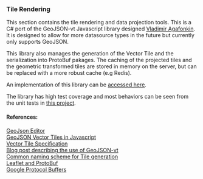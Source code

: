 ### Tile Rendering

This section contains the tile rendering and data projection tools. 
This is a C# port of the GeoJSON-vt Javascript library designed 
[Vladimir Agafonkin](https://blog.mapbox.com/rendering-big-geodata-on-the-fly-with-geojson-vt-4e4d2a5dd1f2).
It is designed to allow for more datasource types in the future but currently only supports GeoJSON.

This library also manages the generation of the Vector Tile and the serialization into ProtoBuf pakages.
The caching of the projected tiles and the geometric transformed tiles are stored in memory on the server, but can be
replaced with a more robust cache (e.g Redis).

An implementation of this library can be [accessed here](https://gis-processor.azurewebsites.net/api/layer).

The library has high test coverage and most behaviors can be seen from the unit tests in [this project](https://github.com/johnmaloney/Geospatial-Information-System/tree/master/RenderingFramework/TileFactory.Tests).

#### References:

[GeoJson Editor](http://geojson.io/#map=15/40.7144/-74.0073)  
[GeoJSON Vector Tiles in Javascript](https://github.com/mapbox/geojson-vt)  
[Vector Tile Specification](https://github.com/mapbox/vector-tile-spec)  
[Blog post describing the use of GeoJSON-vt](https://chriswhong.com/uncategorized/building-static-vector-tile-trees-from-geojson/)  
[Common naming scheme for Tile generation](https://wiki.openstreetmap.org/wiki/Slippy_map_tilenames#C.23)  
[Leaflet and ProtoBuf](http://leaflet.github.io/Leaflet.VectorGrid/vectorgrid-api-docs.html#vectorgrid-protobuf)  
[Google Protocol Buffers](https://developers.google.com/protocol-buffers/docs/csharptutorial)  